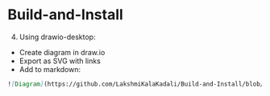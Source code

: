 # Build-and-Install
4. Using drawio-desktop:
- Create diagram in draw.io
- Export as SVG with links
- Add to markdown:
```markdown
![Diagram](https://github.com/LakshmiKalaKadali/Build-and-Install/blob/main/Desktop%20BI%20(1).svg)



